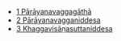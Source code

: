 
* [1 Pārāyanavaggagāthā](/tipitaka/25Cn/1.md)
* [2 Pārāyanavagganiddesa](/tipitaka/25Cn/2.md)
* [3 Khaggavisāṇasuttaniddesa](/tipitaka/25Cn/3.md)

